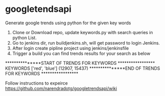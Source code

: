 # googletendsapi
Generate google trends using python for the given key words
1. Clone or Download repo, update keywords.py with search queries in python List.
2. Go to jenkins dir, run buildjenkins.sh, will get password to login Jenkins.
3. After login create pipline project using jenkins/jenkinsfile
4. Trigger a build you can find trends results for your search as below

***************START OF TRENDS FOR KEYWORDS *****************
KEYWORDS ['red', 'blue']
(12907, 15437)
***************END OF TRENDS FOR KEYWORDS *****************


Follow instructions to expeirce  https://github.com/narendradotg/googletrendsapi/wiki
